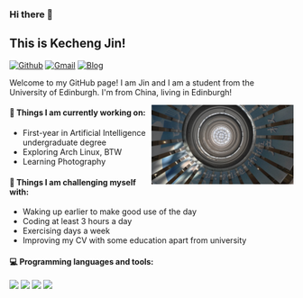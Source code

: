 ### Hi there 👋

## This is Kecheng Jin!

[![Github](https://img.shields.io/badge/-Github-000?style=flat&logo=Github&logoColor=white)](https://github.com/King-141319)
[![Gmail](https://img.shields.io/badge/-Gmail-c14438?style=flat&logo=Gmail&logoColor=white)](mailto:kingjin141319@gmail.com)
[![Blog](http://www.kingjinsworld.site/wp-content/uploads/2024/09/cropped-DALL·E-2024-09-21-23.58.15-A-simple-abstract-icon-representing-learning-and-growth-for-a-personal-website.-The-icon-should-have-clean-minimalistic-lines-with-neutral-colors-p-1.webp)](kingjinsworld.site)

Welcome to my GitHub page!  I am Jin and I am a student from the University of Edinburgh. I'm from China, living in Edinburgh!

<img align="right" alt="img" src="https://github.com/King-141319/King-141319/blob/main/img/b6f7898e234e43192287b62568bc796.jpg" width="50%" height="auto" />


#### 🌱 Things I am currently working on: 

- First-year in Artificial Intelligence undergraduate degree
- Exploring Arch Linux, BTW
- Learning Photography



#### :muscle: Things I am challenging myself with:

- Waking up earlier to make good use of the day
- Coding at least 3 hours a day
- Exercising  days a week
- Improving my CV with some education apart from university



#### :computer: Programming languages and tools: 
<code><img width="10%" src="https://www.vectorlogo.zone/logos/python/python-ar21.svg"></code>
<code><img width="8%" src="https://www.vectorlogo.zone/logos/r-project/r-project-icon.svg"></code>
<code><img width="10%" src="https://www.vectorlogo.zone/logos/git-scm/git-scm-ar21.svg"></code>
<code><img width="10%" src="https://www.vectorlogo.zone/logos/haskell/haskell-ar21.svg"></code>
